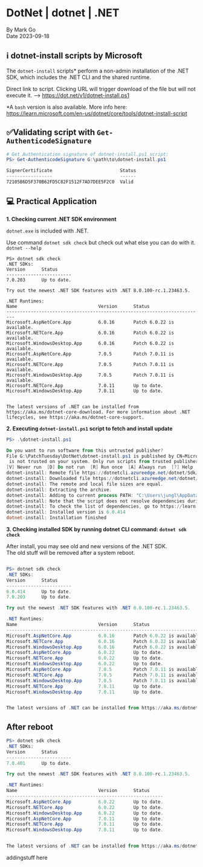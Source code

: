 # DotNet | dotnet | .NET

By Mark Go  
Date 2023-09-18

## :information_source: dotnet-install scripts by Microsoft

The `dotnet-install` scripts* perform a non-admin installation of the .NET SDK, which includes the .NET CLI and the shared runtime.

Direct link to script. Clicking URL will trigger download of the file but will not execute it. --> https://dot.net/v1/dotnet-install.ps1

*A `bash` version is also available. More info here: https://learn.microsoft.com/en-us/dotnet/core/tools/dotnet-install-script

## :white_check_mark:Validating script with `Get-AuthenticodeSignature`

```powershell
# Get Authentication signature of dotnet-install.ps1 script:
PS> Get-AuthenticodeSignature G:\path\to\dotnet-install.ps1

SignerCertificate                         Status                              StatusMessage                      Path
-----------------                         ------                              -------------                      ----
72105B6D5F370B62FD5C82F1512F7AD7DEE5F2C0  Valid                               Signature verified.                dotnet-install.ps1

```

## :computer: Practical Application 


**1. Checking current .NET SDK environment**

`dotnet.exe` is included with .NET. 

Use command `dotnet sdk check` but check out what else you can do with it. `dotnet --help`

```text
PS> dotnet sdk check
.NET SDKs:
Version      Status
------------------------
7.0.203      Up to date.

Try out the newest .NET SDK features with .NET 8.0.100-rc.1.23463.5.

.NET Runtimes:
Name                              Version      Status
-------------------------------------------------------------------------
Microsoft.AspNetCore.App          6.0.16       Patch 6.0.22 is available.
Microsoft.NETCore.App             6.0.16       Patch 6.0.22 is available.
Microsoft.WindowsDesktop.App      6.0.16       Patch 6.0.22 is available.
Microsoft.AspNetCore.App          7.0.5        Patch 7.0.11 is available.
Microsoft.NETCore.App             7.0.5        Patch 7.0.11 is available.
Microsoft.WindowsDesktop.App      7.0.5        Patch 7.0.11 is available.
Microsoft.NETCore.App             7.0.11       Up to date.
Microsoft.WindowsDesktop.App      7.0.11       Up to date.


The latest versions of .NET can be installed from https://aka.ms/dotnet-core-download. For more information about .NET lifecycles, see https://aka.ms/dotnet-core-support.
```

**2. Executing `dotnet-install.ps1` script to fetch and install update**

```powershell
PS> .\dotnet-install.ps1

Do you want to run software from this untrusted publisher?
File G:\PatchTuesday\DotNet\dotnet-install.ps1 is published by CN=Microsoft Corporation, O=Microsoft Corporation, L=Redmond, S=Washington, C=US and
 is not trusted on your system. Only run scripts from trusted publishers.
[V] Never run  [D] Do not run  [R] Run once  [A] Always run  [?] Help (default is "D"): R
dotnet-install: Remote file https://dotnetcli.azureedge.net/dotnet/Sdk/6.0.414/dotnet-sdk-6.0.414-win-x64.zip size is 262678092 bytes.
dotnet-install: Downloaded file https://dotnetcli.azureedge.net/dotnet/Sdk/6.0.414/dotnet-sdk-6.0.414-win-x64.zip size is 262678092 bytes.
dotnet-install: The remote and local file sizes are equal.
dotnet-install: Extracting the archive.
dotnet-install: Adding to current process PATH: "C:\Users\jungl\AppData\Local\Microsoft\dotnet\". Note: This change will not be visible if PowerShell was run as a child process.
dotnet-install: Note that the script does not resolve dependencies during installation.
dotnet-install: To check the list of dependencies, go to https://learn.microsoft.com/dotnet/core/install/windows#dependencies
dotnet-install: Installed version is 6.0.414
dotnet-install: Installation finished
```

**3. Checking installed SDK by running dotnet CLI command: `dotnet sdk check`**

After install, you may see old and new versions of the .NET SDK.  
The old stuff will be removed after a system reboot.  

```powershell

PS> dotnet sdk check
.NET SDKs:
Version      Status     
------------------------
6.0.414      Up to date.
7.0.203      Up to date.

Try out the newest .NET SDK features with .NET 8.0.100-rc.1.23463.5.

.NET Runtimes:
Name                              Version      Status
-------------------------------------------------------------------------
Microsoft.AspNetCore.App          6.0.16       Patch 6.0.22 is available.
Microsoft.NETCore.App             6.0.16       Patch 6.0.22 is available.
Microsoft.WindowsDesktop.App      6.0.16       Patch 6.0.22 is available.
Microsoft.AspNetCore.App          6.0.22       Up to date.
Microsoft.NETCore.App             6.0.22       Up to date.
Microsoft.WindowsDesktop.App      6.0.22       Up to date.
Microsoft.AspNetCore.App          7.0.5        Patch 7.0.11 is available.
Microsoft.NETCore.App             7.0.5        Patch 7.0.11 is available.
Microsoft.WindowsDesktop.App      7.0.5        Patch 7.0.11 is available.
Microsoft.NETCore.App             7.0.11       Up to date.
Microsoft.WindowsDesktop.App      7.0.11       Up to date.


The latest versions of .NET can be installed from https://aka.ms/dotnet-core-download. For more information about .NET lifecycles, see https://aka.ms/dotnet-core-support.

```

## After reboot

```powershell
PS> dotnet sdk check
.NET SDKs:
Version      Status
------------------------
7.0.401      Up to date.

Try out the newest .NET SDK features with .NET 8.0.100-rc.1.23463.5.

.NET Runtimes:
Name                              Version      Status
----------------------------------------------------------
Microsoft.AspNetCore.App          6.0.22       Up to date.
Microsoft.NETCore.App             6.0.22       Up to date.
Microsoft.WindowsDesktop.App      6.0.22       Up to date.
Microsoft.AspNetCore.App          7.0.11       Up to date.
Microsoft.NETCore.App             7.0.11       Up to date.
Microsoft.WindowsDesktop.App      7.0.11       Up to date.


The latest versions of .NET can be installed from https://aka.ms/dotnet-core-download. For more information about .NET lifecycles, see https://aka.ms/dotnet-core-support.
```

addingstuff here

